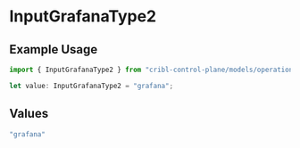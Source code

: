 # InputGrafanaType2

## Example Usage

```typescript
import { InputGrafanaType2 } from "cribl-control-plane/models/operations";

let value: InputGrafanaType2 = "grafana";
```

## Values

```typescript
"grafana"
```